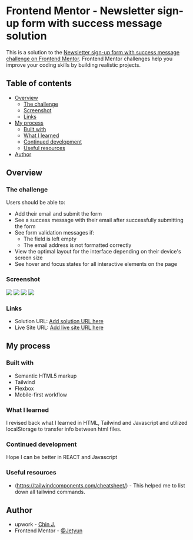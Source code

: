 # Frontend Mentor - Newsletter sign-up form with success message solution

This is a solution to the [Newsletter sign-up form with success message challenge on Frontend Mentor](https://www.frontendmentor.io/challenges/newsletter-signup-form-with-success-message-3FC1AZbNrv). Frontend Mentor challenges help you improve your coding skills by building realistic projects. 

## Table of contents

- [Overview](#overview)
  - [The challenge](#the-challenge)
  - [Screenshot](#screenshot)
  - [Links](#links)
- [My process](#my-process)
  - [Built with](#built-with)
  - [What I learned](#what-i-learned)
  - [Continued development](#continued-development)
  - [Useful resources](#useful-resources)
- [Author](#author)


## Overview

### The challenge

Users should be able to:

- Add their email and submit the form
- See a success message with their email after successfully submitting the form
- See form validation messages if:
  - The field is left empty
  - The email address is not formatted correctly
- View the optimal layout for the interface depending on their device's screen size
- See hover and focus states for all interactive elements on the page

### Screenshot

![](./Newsletter_sign-up_form_with_success%20message_index_desktopView.html.png)
![](./Newsletter_sign-up_form_with_success%20message_index_mobileView.html.png)
![](./Newsletter_sign-up_form_with_success%20message_success_desktopView.html.png)
![](./Newsletter_sign-up_form_with_success%20message_success_mobileView.html.png)


### Links

- Solution URL: [Add solution URL here](https://your-solution-url.com)
- Live Site URL: [Add live site URL here](https://your-live-site-url.com)

## My process

### Built with

- Semantic HTML5 markup
- Tailwind
- Flexbox
- Mobile-first workflow


### What I learned

I revised back what I learned in HTML, Tailwind and Javascript and utilized localStorage to transfer info between html files.

### Continued development

Hope I can be better in REACT and Javascript

### Useful resources

- (https://tailwindcomponents.com/cheatsheet/) - This helped me to list down all tailwind commands.

## Author

- upwork - [Chin J.](https://www.upwork.com/freelancers/~015d35ec2b9993f168?viewMode=1)
- Frontend Mentor - [@Jetyun](https://www.frontendmentor.io/profile/Jetyun)



